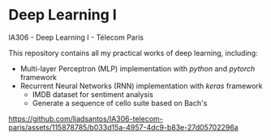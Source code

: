 # Deep Learning I

IA306 - Deep Learning I - Télecom Paris

This repository contains all my practical works of deep learning, including:
- Multi-layer Perceptron (MLP) implementation with *python* and *pytorch* framework
- Recurrent Neural Networks (RNN) implementation with *keras* framework
  - IMDB dataset for sentiment analysis
  - Generate a sequence of cello suite based on Bach's

https://github.com/liadsantos/IA306-telecom-paris/assets/115878785/b033d15a-4957-4dc9-b83e-27d05702296a

